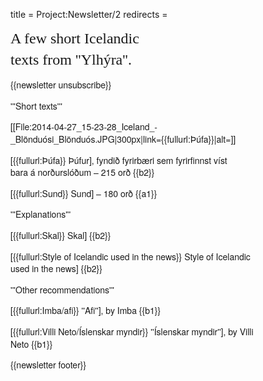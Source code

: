 title = Project:Newsletter/2
redirects =
>>>>

<div style="font-family:Helvetica Neue,sans-serif;font-size:14px;max-width:400px;line-height:1.4;">
<div>
<span style="font-family:Georgia;font-size:24px;line-height:1.4;">A few short Icelandic<br/>texts from ''Ylhýra''.</span>
</div>

{{newsletter unsubscribe}}

'''Short texts'''

[[File:2014-04-27_15-23-28_Iceland_-_Blönduósi_Blönduós.JPG|300px|link={{fullurl:Þúfa}}|alt=]]

[{{fullurl:Þúfa}} Þúfur], fyndið fyrirbæri sem fyrirfinnst víst <br />bara á norðurslóðum – 215 orð {{b2}}

[{{fullurl:Sund}} Sund] – 180 orð {{a1}}

'''Explanations'''

[{{fullurl:Skal}} Skal] {{b2}}

[{{fullurl:Style of Icelandic used in the news}} Style of Icelandic used in the news] {{b2}}

'''Other recommendations'''

[{{fullurl:Imba/afi}} ''Afi''], by Imba {{b1}}

[{{fullurl:Villi Neto/Íslenskar myndir}} ''Íslenskar myndir''], by Villi Neto {{b1}}

{{newsletter footer}}
</div>